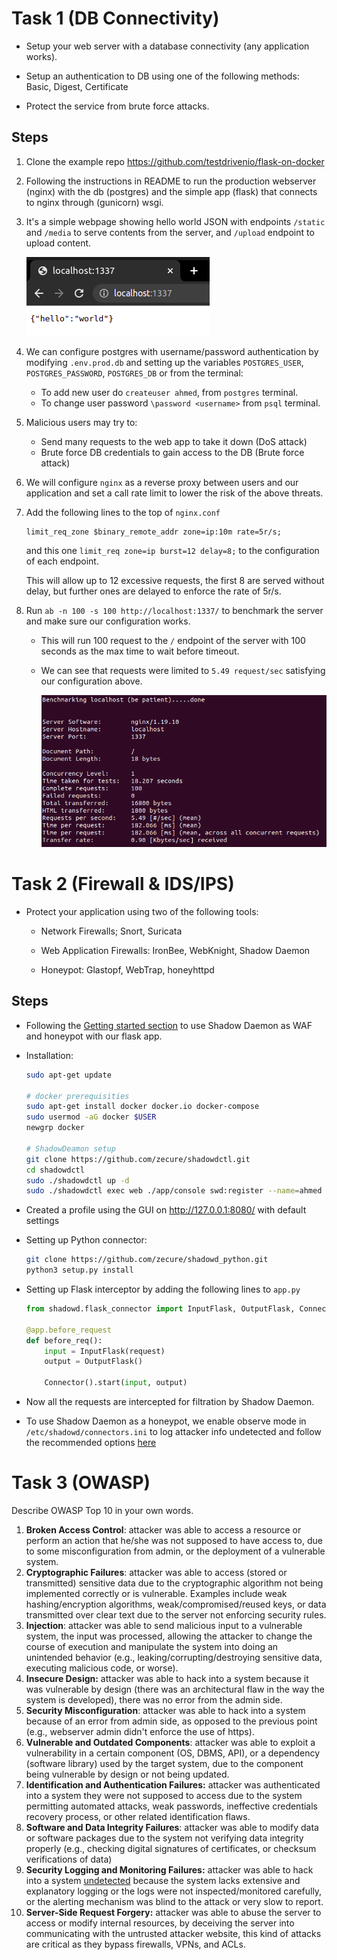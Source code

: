 # Task 1 (DB Connectivity)

- Setup your web server with a database connectivity (any application works).

- Setup an authentication to DB using one of the following methods: Basic, Digest, Certificate

- Protect the service from brute force attacks.

## Steps

1. Clone the example repo https://github.com/testdrivenio/flask-on-docker

2. Following the instructions in README to run the production webserver (nginx) with the db (postgres) and the simple app (flask) that connects to nginx through (gunicorn) wsgi.

3. It's a simple webpage showing hello world JSON with endpoints `/static` and `/media` to serve contents from the server, and `/upload` endpoint to upload content.

   ![image-20220130105551780](../images/image-20220130105551780.png)

4. We can configure postgres with username/password authentication by modifying `.env.prod.db` and setting up the variables `POSTGRES_USER`, `POSTGRES_PASSWORD`, `POSTGRES_DB` or from the terminal:

   - To add new user do `createuser ahmed`, from `postgres` terminal.
   - To change user password `\password <username>` from `psql` terminal.

5. Malicious users may try to:

   - Send many requests to the web app to take it down (DoS attack)
   - Brute force DB credentials to gain access to the DB (Brute force attack)

6. We will configure `nginx` as a reverse proxy between users and our application and set a call rate limit to lower the risk of the above threats.

7. Add the following lines to the top of `nginx.conf`

   ```
   limit_req_zone $binary_remote_addr zone=ip:10m rate=5r/s;
   ```

   and this one `limit_req zone=ip burst=12 delay=8;` to the configuration of each endpoint.

   This will allow up to 12 excessive requests, the first 8 are served without delay, but further ones are delayed to enforce the rate of 5r/s.

8. Run `ab -n 100 -s 100 http://localhost:1337/` to benchmark the server and make sure our configuration works.

   - This will run 100 request to the `/` endpoint of the server with 100 seconds as the max time to wait before timeout. 

   - We can see that requests were limited to `5.49 request/sec` satisfying our configuration above.

     ![image-20220130112944627](../images/image-20220130112944627.png)



# Task 2 (Firewall & IDS/IPS)

- Protect your application using two of the following tools:

  - Network Firewalls; Snort, Suricata

  - Web Application Firewalls: IronBee, WebKnight, Shadow Daemon

  - Honeypot: Glastopf, WebTrap, honeyhttpd

## Steps

- Following the [Getting started section](https://shadowd.zecure.org/overview/shadowd/) to use Shadow Daemon as WAF and honeypot with our flask app.

- Installation:

  ```bash
  sudo apt-get update 
  
  # docker prerequisities
  sudo apt-get install docker docker.io docker-compose
  sudo usermod -aG docker $USER
  newgrp docker
  
  # ShadowDeamon setup
  git clone https://github.com/zecure/shadowdctl.git
  cd shadowdctl
  sudo ./shadowdctl up -d
  sudo ./shadowdctl exec web ./app/console swd:register --name=ahmed --admin
  ```

- Created a profile using the GUI on http://127.0.0.1:8080/ with default settings

- Setting up Python connector:

  ```bash
  git clone https://github.com/zecure/shadowd_python.git
  python3 setup.py install
  ```

- Setting up Flask interceptor by adding the following lines to `app.py`

  ```python
  from shadowd.flask_connector import InputFlask, OutputFlask, Connector
  
  @app.before_request
  def before_req():
      input = InputFlask(request)
      output = OutputFlask()
  
      Connector().start(input, output)
  ```

- Now all the requests are intercepted for filtration by Shadow Daemon.

- To use Shadow Daemon as a honeypot, we enable observe mode in `/etc/shadowd/connectors.ini` to log attacker info undetected and follow the recommended options [here](https://shadowd.zecure.org/tutorials/honeypots/)

# Task 3 (OWASP)

Describe OWASP Top 10 in your own words.

1. **Broken Access Control**: attacker was able to access a resource or perform an action that he/she was not supposed to have access to, due to some misconfiguration from admin, or the deployment of a vulnerable system.
2. **Cryptographic Failures**: attacker was able to access (stored or transmitted) sensitive data due to the cryptographic algorithm not being implemented correctly or is vulnerable. Examples include weak hashing/encryption algorithms, weak/compromised/reused keys, or data transmitted over clear text due to the server not enforcing security rules.
3. **Injection**: attacker was able to send malicious input to a vulnerable system, the input was processed, allowing the attacker to change the course of execution and manipulate the system into doing an unintended behavior (e.g., leaking/corrupting/destroying sensitive data, executing malicious code, or worse).
4. **Insecure Design:** attacker was able to hack into a system because it was vulnerable by design (there was an architectural flaw in the way the system is developed), there was no error from the admin side.
5. **Security Misconfiguration**: attacker was able to hack into a system because of an error from admin side, as opposed to the previous point (e.g., webserver admin didn't enforce the use of https).
6. **Vulnerable and Outdated Components**: attacker was able to exploit a vulnerability in a certain component (OS, DBMS, API), or a dependency (software library) used by the target system, due to the component being vulnerable by design or not being updated.
7. **Identification and Authentication Failures:** attacker was authenticated into a system they were not supposed to access due to the system permitting automated attacks, weak passwords, ineffective credentials recovery process, or other related identification flaws.
8. **Software and Data Integrity Failures**: attacker was able to modify data or software packages due to the system not verifying data integrity properly (e.g., checking digital signatures of certificates, or checksum verifications of data) 
9. **Security Logging and Monitoring Failures:** attacker was able to hack into a system <u>undetected</u> because the system lacks extensive and explanatory logging or the logs were not inspected/monitored carefully, or the alerting mechanism was blind to the attack or very slow to report.
10. **Server-Side Request Forgery:** attacker was able to abuse the server to access or modify internal resources, by deceiving the server into communicating with the untrusted attacker website, this kind of attacks are critical as they bypass firewalls, VPNs, and ACLs.

